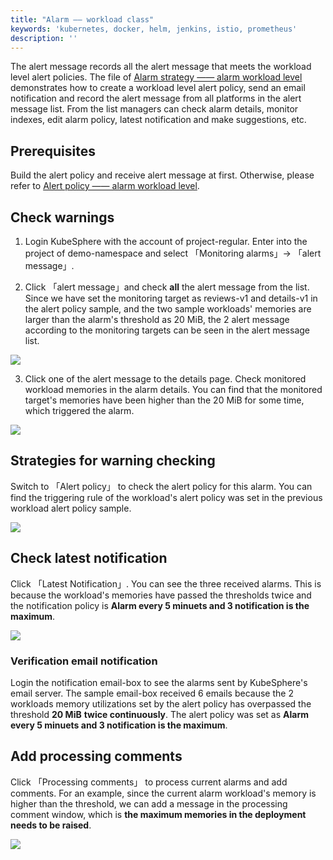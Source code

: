 ```yaml
---
title: "Alarm —— workload class"
keywords: 'kubernetes, docker, helm, jenkins, istio, prometheus'
description: ''
---
```


The alert message records all the alert message that meets the workload level alert policies. The file of [Alarm strategy —— alarm workload level](../workload-alert-policy) demonstrates how to create a workload level alert policy, send an email notification and record the alert message from all platforms in the alert message list. From the list managers can check alarm details, monitor indexes, edit alarm policy, latest notification and make suggestions, etc.

## Prerequisites

Build the alert policy and receive alert message at first. Otherwise, please refer to [Alert policy —— alarm workload level](../workload-alert-policy).

## Check warnings

1. Login KubeSphere with the account of project-regular. Enter into the project of demo-namespace and select 「Monitoring alarms」→ 「alert message」.

2. Click 「alert message」and check **all** the alert message from the list. Since we have set the monitoring target as reviews-v1 and details-v1 in the alert policy sample, and the two sample workloads' memories are larger than the alarm's threshold as 20 MiB, the 2 alert message according to the monitoring targets can be seen in the alert message list.

![](https://pek3b.qingstor.com/kubesphere-docs/png/20190430153418.png)

3. Click one of the alert message to the details page. Check monitored workload memories in the alarm details. You can find that the monitored target's memories have been higher than the 20 MiB for some time, which triggered the alarm.

![](https://pek3b.qingstor.com/kubesphere-docs/png/20190430150116.png)

## Strategies for warning checking

Switch to 「Alert policy」 to check the alert policy for this alarm. You can find the triggering rule of the workload's alert policy was set in the previous workload alert policy sample.

![](https://pek3b.qingstor.com/kubesphere-docs/png/20190430150247.png)

## Check latest notification

 Click 「Latest Notification」. You can see the three received alarms. This is because the workload's memories have passed the thresholds twice and the notification policy is **Alarm every 5 minuets and 3 notification is the maximum**.  

![](https://pek3b.qingstor.com/kubesphere-docs/png/20190430150346.png)

### Verification email notification

Login the notification email-box to see the alarms sent by KubeSphere's email server. The sample email-box received 6 emails because the 2 workloads memory utilizations set by the alert policy has overpassed the threshold **20 MiB** **twice continuously**. The alert policy was set as **Alarm every 5 minuets and 3 notification is the maximum**.  

## Add processing comments

Click 「Processing comments」 to process current alarms and add comments. For an example, since the current alarm workload's memory is higher than the threshold, we can add a message in the processing comment window, which is **the maximum memories in the deployment needs to be raised**.

![](https://pek3b.qingstor.com/kubesphere-docs/png/20190418100512.png)

